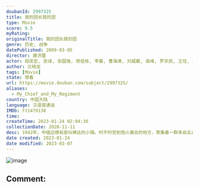 ```yaml
---
doubanId: 2997325
title: 我的团长我的团
type: Movie
score: 9.5
myRating: 
originalTitle: 我的团长我的团
genre: 历史, 战争
datePublished: 2009-03-05
director: 康洪雷
actor: 段奕宏, 张译, 张国强, 邢佳栋, 李晨, 曹海涛, 刘威葳, 高峰, 罗京民, 王往, 王大治, 范雷, 王迅, 王东栋, 刘天佐, 谢孟伟, 左腾云, 赵志君, 王大奇, 袁菲, 江奇翰, 李泓良, 杜建桥, 张衡平, 宿宇杰, 何杰, 白恩, 柯志凌, 曹操, 吴有才, 哈斯其其格, 史航, 邓宝, 陈思诚, 张衍, 李京, 杨在景, 李博, 刁海明, 兰晓龙, 徐鹏凯
author: 兰晓龙
tags: [Movie]
state: 想看
url: https://movie.douban.com/subject/2997325/
aliases:
  - My_Chief_and_My_Regiment
country: 中国大陆
language: 汉语普通话
IMDb: tt1479138
time: 
createTime: 2023-01-24 02:04:36
collectionDate: 2020-11-11
desc: 1942年，中缅边境有座叫禅达的小镇。时不时受到炮火袭击的地方，聚集着一群来自五湖四海的溃兵。他们是小太爷孟烦了（张译饰）、军医郝兽医（罗京民饰）、东北佬迷龙（张国强饰）、阿译长官（王往饰）、...
date created: 2023-01-24
date modified: 2023-03-07
---
```


![image](p1826590030.jpg)

Comment:
---
